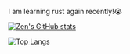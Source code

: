 I am learning rust again recently!😭

[![Zen's GitHub stats](https://zen-code-stats.vercel.app/api?username=gavin-gong&count_private=true&theme=dracula&show_icons=true)](https://github.com/gavin-gong)

[![Top Langs](https://zen-code-stats.vercel.app/api/top-langs/?username=gavin-gong&theme=dracula&show_icons=true&hide=css,html&langs_count=4&layout=compact&card_width=445)](https://github.com/gavin-gong)



